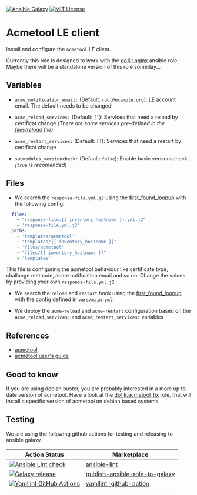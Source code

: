 [![Ansible Galaxy](https://raw.githubusercontent.com/roles-ansible/ansible_role_acmetool/main/.github/galaxy.svg?sanitize=true)](https://galaxy.ansible.com/do1jlr/acmetool) [![MIT License](https://raw.githubusercontent.com/roles-ansible/ansible_role_acmetool/main/.github/license.svg?sanitize=true)](https://github.com/roles-ansible/ansible_role_acmetool/blob/main/LICENCE)

 Acmetool LE client
==================

Install and configure the `acmetool` LE client.

Currently this role is designed to work with the [do1jlr.nginx](https://github.com/do1jlr/ansible_role_nginx.git) ansible role. Maybe there will be a standalone version of this role someday...


 Variables
-----------

* ``acme_notification_email:`` (Default: ``root@example.org``):
  LE account email. The default needs to be changed!

* ``acme_reload_services:`` (Default: ``[]``):
  Services that need a reload by certificat change
  *(There are some services pre-defined in the [files/reload](files/reload) file)*

* ``acme_restart_services:`` (Default: ``[]``):
  Services that need a restart by certificat change

* ``submodules_versioncheck:`` (Default: ``false``):
  Enable basic versionscheck. *(``true`` is recomended)*


 Files
-------
* We search the ``response-file.yml.j2`` using the [first_found_loopup](https://docs.ansible.com/ansible/latest/collections/ansible/builtin/first_found_lookup.html) with the following config:
```yaml
  files:
    - "response-file.{{ inventory_hostname }}.yml.j2"
    - 'response-file.yml.j2'
  paths:
    - 'templates/acmetool'
    - "templates/{{ inventory_hostname }}"
    - 'files/acmetool'
    - "files/{{ inventory_hostname }}"
    - 'templates'
```
This file is configuring the acmetool behaviour like certificate type, challange methode, acme notification email and so on. Change the values by providing your own ``response-file.yml.j2``.

* We search the ``reload`` and ``restart`` hook using the [first_found_loopup](https://docs.ansible.com/ansible/latest/collections/ansible/builtin/first_found_lookup.html) with the config defined in ``vars/main.yml``.

* We deploy the ``acme-reload`` and ``acme-restart`` configuration based on the ``acme_reload_services:`` and ``acme_restart_services:`` variables

 References
------------

* [acmetool](https://github.com/hlandau/acmetool)
* [acmetool user's guide](https://hlandau.github.io/acmetool/userguide)

 Good to know
--------------
If you are using debian buster, you are probably interested in a more up to date version of acmetool. Have a look at the [do1jlr.acmetool_fix](https://galaxy.ansible.com/do1jlr/acmetool_fix) role, that will install a specific version of acmetool on debian based systems.

 Testing
---------
We are using the following github actions for testing and releasing to ansible galaxy.

| Action Status | Marketplace |
| ------------- | ----------- |
| [![Ansible Lint check](https://github.com/roles-ansible/ansible_role_acmetool/actions/workflows/ansible-linting-check.yml/badge.svg)](https://github.com/roles-ansible/ansible_role_acmetool/actions/workflows/ansible-linting-check.yml) | [ansible-lint](https://github.com/marketplace/actions/ansible-lint) |
| [![Galaxy release](https://github.com/roles-ansible/ansible_role_acmetool/actions/workflows/galaxy.yml/badge.svg)](https://github.com/roles-ansible/ansible_role_acmetool/actions/workflows/galaxy.yml) | [publish-ansible-role-to-galaxy](https://github.com/marketplace/actions/publish-ansible-role-to-galaxy) |
| [![Yamllint GitHub Actions](https://github.com/roles-ansible/ansible_role_acmetool/actions/workflows/yamllint.yaml/badge.svg)](https://github.com/roles-ansible/ansible_role_acmetool/actions/workflows/yamllint.yaml) | [yamllint-github-action](https://github.com/marketplace/actions/yamllint-github-action) |

